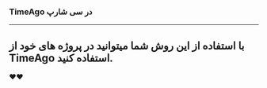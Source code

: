 ### TimeAgo در سی شارپ

************************************************************

## با استفاده از این روش شما میتوانید در پروژه های خود از TimeAgo استفاده کنید.

♥♥